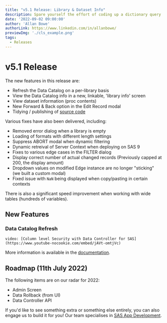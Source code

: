 ```yaml
---
title: "v5.1 Release: Library & Dataset Info"
description: Spare yourself the effort of coding up a dictionary query or proc contents - you can now view dataset and library info directly in the Data Controller interface.
date: '2022-09-02 09:00:00'
author: 'Allan Bowe'
authorLink: https://www.linkedin.com/in/allanbowe/
previewImg: './cls_example.png'
tags:
  - Releases
---
```


# v5.1 Release

The new features in this release are:

* Refresh the Data Catalog on a per-library basis
* View the Data Catalog info in a new, linkable, 'library info' screen
* View dataset information (proc contents)
* New Forward & Back option in the Edit Record modal
* Tidying / publishing of [source code](https://code.datacontroller.io)

Various fixes have also been delivered, including:

* Removed error dialog when a library is empty
* Loading of formats with different length settings
* Suppress ABORT modal when dynamic filtering
* Dynamic retreival of Server Context when deploying on SAS 9
* Fixes to various edge cases in the FILTER dialog
* Display correct number of actual changed records (Previously capped at 200, the display amount)
* Dropdown values on modified Edge instance are no longer "sticking" (we built a custom modal)
* Fixed issue with `NaN` being displayed when copy/pasting in certain contexts


There is also a significant speed improvement when working with wide tables (hundreds of variables).


## New Features

### Data Catalog Refresh




`video: [Column level Security with Data Controller for SAS](https://www.youtube-nocookie.com/embed/jAVt-omtjVc)`

More information is available in the [documentation](https://docs.datacontroller.io/column-level-security/).

## Roadmap (11th July 2022)

The following items are on our radar for 2022:

* Admin Screen
* Data Rollback (from UI)
* Data Controller API

If you'd like to see something extra or something else entirely, you can also engage us to build it for you!  Our team specialises in [SAS App Development](https://sasapps.io).
